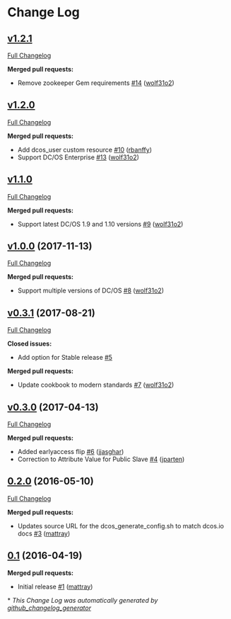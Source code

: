 # Change Log

## [v1.2.1](https://github.com/chef-partners/dcos-cookbook/tree/v1.2.1)

[Full Changelog](https://github.com/chef-partners/dcos-cookbook/compare/v1.2.0...v1.2.1)

**Merged pull requests:**

- Remove zookeeper Gem requirements [\#14](https://github.com/chef-partners/dcos-cookbook/pull/14) ([wolf31o2](https://github.com/wolf31o2))

## [v1.2.0](https://github.com/chef-partners/dcos-cookbook/tree/v1.2.0)

[Full Changelog](https://github.com/chef-partners/dcos-cookbook/compare/v1.1.0...v1.2.0)

**Merged pull requests:**

- Add dcos_user custom resource [\#10](https://github.com/chef-partners/dcos-cookbook/pull/10) ([rbanffy](https://github.com/rbanffy))
- Support DC/OS Enterprise [\#13](https://github.com/chef-partners/dcos-cookbook/pull/13) ([wolf31o2](https://github.com/wolf31o2))

## [v1.1.0](https://github.com/chef-partners/dcos-cookbook/tree/v1.1.0)

[Full Changelog](https://github.com/chef-partners/dcos-cookbook/compare/v1.0.0...v1.1.0)

**Merged pull requests:**

- Support latest DC/OS 1.9 and 1.10 versions [\#9](https://github.com/chef-partners/dcos-cookbook/pull/9) ([wolf31o2](https://github.com/wolf31o2))

## [v1.0.0](https://github.com/chef-partners/dcos-cookbook/tree/v1.0.0) (2017-11-13)
[Full Changelog](https://github.com/chef-partners/dcos-cookbook/compare/v0.3.1...v1.0.0)

**Merged pull requests:**

- Support multiple versions of DC/OS [\#8](https://github.com/chef-partners/dcos-cookbook/pull/8) ([wolf31o2](https://github.com/wolf31o2))

## [v0.3.1](https://github.com/chef-partners/dcos-cookbook/tree/v0.3.1) (2017-08-21)
[Full Changelog](https://github.com/chef-partners/dcos-cookbook/compare/v0.3.0...v0.3.1)

**Closed issues:**

- Add option for Stable release [\#5](https://github.com/chef-partners/dcos-cookbook/issues/5)

**Merged pull requests:**

- Update cookbook to modern standards [\#7](https://github.com/chef-partners/dcos-cookbook/pull/7) ([wolf31o2](https://github.com/wolf31o2))

## [v0.3.0](https://github.com/chef-partners/dcos-cookbook/tree/v0.3.0) (2017-04-13)
[Full Changelog](https://github.com/chef-partners/dcos-cookbook/compare/0.2.0...v0.3.0)

**Merged pull requests:**

- Added earlyaccess flip [\#6](https://github.com/chef-partners/dcos-cookbook/pull/6) ([jjasghar](https://github.com/jjasghar))
- Correction to Attribute Value for Public Slave [\#4](https://github.com/chef-partners/dcos-cookbook/pull/4) ([jparten](https://github.com/jparten))

## [0.2.0](https://github.com/chef-partners/dcos-cookbook/tree/0.2.0) (2016-05-10)
[Full Changelog](https://github.com/chef-partners/dcos-cookbook/compare/0.1...0.2.0)

**Merged pull requests:**

- Updates source URL for the dcos\_generate\_config.sh to match dcos.io docs [\#3](https://github.com/chef-partners/dcos-cookbook/pull/3) ([mattray](https://github.com/mattray))

## [0.1](https://github.com/chef-partners/dcos-cookbook/tree/0.1) (2016-04-19)
**Merged pull requests:**

- Initial release [\#1](https://github.com/chef-partners/dcos-cookbook/pull/1) ([mattray](https://github.com/mattray))



\* *This Change Log was automatically generated by [github_changelog_generator](https://github.com/skywinder/Github-Changelog-Generator)*
